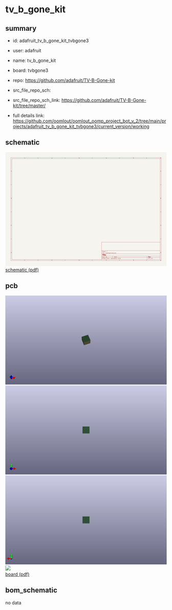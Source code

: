 # tv_b_gone_kit
 
## summary 
* id: adafruit_tv_b_gone_kit_tvbgone3
* user: adafruit
* name: tv_b_gone_kit
* board: tvbgone3
* repo: https://github.com/adafruit/TV-B-Gone-kit



* src_file_repo_sch: 
* src_file_repo_sch_link: https://github.com/adafruit/TV-B-Gone-kit/tree/master/
* full details link: https://github.com/oomlout/oomlout_oomp_project_bot_v_2/tree/main/projects/adafruit_tv_b_gone_kit_tvbgone3/current_version/working  

## schematic  
![](working_schematic_600.png)  
[schematic (pdf)](working_schematic.pdf)  

## pcb  
![](working_3d_600.png) 
![](working_3d_front_600.png)  
![](working_3d_back_600.png)  
![](working_600.png)  
[board (pdf)](working.pdf)  


## bom_schematic
no data


